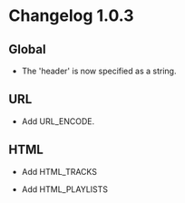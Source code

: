 # Changelog 1.0.3

## Global

- The 'header' is now specified as a string.

## URL

- Add URL_ENCODE.

## HTML

- Add HTML_TRACKS

- Add HTML_PLAYLISTS
